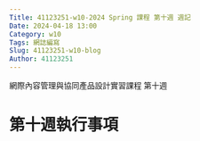 ```yaml
---
Title: 41123251-w10-2024 Spring 課程 第十週 週記
Date: 2024-04-18 13:00
Category: w10
Tags: 網誌編寫
Slug: 41123251-w10-blog
Author: 41123251
---
```


網際內容管理與協同產品設計實習課程 第十週

<!-- PELICAN_END_SUMMARY -->

# 第十週執行事項

